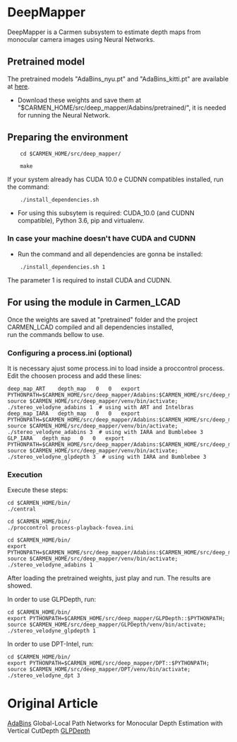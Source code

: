 # DeepMapper

DeepMapper is a Carmen subsystem to estimate depth maps from monocular camera images using Neural Networks. 

## Pretrained model

The pretrained models "AdaBins_nyu.pt" and "AdaBins_kitti.pt" are available at [here](https://1drv.ms/u/s!AuWRnPR26byUmfRxBQ327hc8eXse2Q?e=AQuYZw).
* Download these weights and save them at "$CARMEN_HOME/src/deep_mapper/Adabins/pretrained/", it is needed for running the Neural Network.

## Preparing the environment

```shell
    cd $CARMEN_HOME/src/deep_mapper/
```
```shell
    make
```
If your system already has CUDA 10.0 e CUDNN compatibles installed, run the command:
```shell
    ./install_dependencies.sh
```

* For using this subsytem is required: CUDA_10.0 (and CUDNN compatible), Python 3.6, pip and virtualenv.

### In case your machine doesn't have CUDA and CUDNN
* Run the command and all dependencies are gonna be installed:
```shell
    ./install_dependencies.sh 1
```
The parameter 1 is required to install CUDA and CUDNN.


## For using the module in Carmen_LCAD

 Once the weights are saved at "pretrained" folder and the project CARMEN_LCAD compiled and all dependencies installed, <br/>
 run the commands bellow to use. 
 
### Configuring a process.ini (optional)
It is necessary ajust some process.ini to load inside a proccontrol process. Edit the choosen process and add these lines:
```
deep_map_ART    depth_map   0   0   export PYTHONPATH=$CARMEN_HOME/src/deep_mapper/Adabins:$CARMEN_HOME/src/deep_mapper/Adabins/models/:$PYTHONPATH; source $CARMEN_HOME/src/deep_mapper/venv/bin/activate; ./stereo_velodyne_adabins 1  # using with ART and Intelbras
deep_map_IARA   depth_map   0   0   export PYTHONPATH=$CARMEN_HOME/src/deep_mapper/Adabins:$CARMEN_HOME/src/deep_mapper/Adabins/models/:$PYTHONPATH; source $CARMEN_HOME/src/deep_mapper/venv/bin/activate; ./stereo_velodyne_adabins 3  # using with IARA and Bumblebee 3
GLP_IARA   depth_map   0   0   export PYTHONPATH=$CARMEN_HOME/src/deep_mapper/Adabins:$CARMEN_HOME/src/deep_mapper/Adabins/models/:$PYTHONPATH; source $CARMEN_HOME/src/deep_mapper/venv/bin/activate; ./stereo_velodyne_glpdepth 3  # using with IARA and Bumblebee 3
```

### Execution
Execute these steps:
```shell
cd $CARMEN_HOME/bin/
./central
```
```shell
cd $CARMEN_HOME/bin/
./proccontrol process-playback-fovea.ini
```
```shell
cd $CARMEN_HOME/bin/
export PYTHONPATH=$CARMEN_HOME/src/deep_mapper/Adabins:$CARMEN_HOME/src/deep_mapper/Adabins/models/:$PYTHONPATH; source $CARMEN_HOME/src/deep_mapper/venv/bin/activate; ./stereo_velodyne_adabins 1
```
After loading the pretrained weights, just play and run. The results are showed.

In order to use GLPDepth, run:
```shell
cd $CARMEN_HOME/bin/
export PYTHONPATH=$CARMEN_HOME/src/deep_mapper/GLPDepth::$PYTHONPATH; source $CARMEN_HOME/src/deep_mapper/GLPDepth/venv/bin/activate; ./stereo_velodyne_glpdepth 1
```

In order to use DPT-Intel, run:
```shell
cd $CARMEN_HOME/bin/
export PYTHONPATH=$CARMEN_HOME/src/deep_mapper/DPT::$PYTHONPATH; source $CARMEN_HOME/src/deep_mapper/DPT/venv/bin/activate; ./stereo_velodyne_dpt 3
```


# Original Article
[AdaBins](https://arxiv.org/abs/2011.14141)
Global-Local Path Networks for Monocular Depth Estimation with Vertical CutDepth [GLPDepth](https://arxiv.org/abs/2201.07436)
